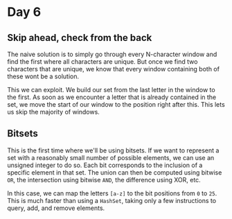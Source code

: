 # Day 6

## Skip ahead, check from the back

The naive solution is to simply go through every N-character window
and find the first where all characters are unique.
But once we find two characters that are unique,
we know that every window containing both of these wont be a solution.

This we can exploit.
We build our set from the last letter in the window to the first.
As soon as we encounter a letter that is already contained in the set,
we move the start of our window to the position right after this.
This lets us skip the majority of windows.

## Bitsets

This is the first time where we'll be using bitsets.
If we want to represent a set with a reasonably small number of possible elements,
we can use an unsigned integer to do so.
Each bit corresponds to the inclusion of a specific element in that set.
The union can then be computed using bitwise `OR`,
the intersection using bitwise `AND`, the difference using XOR, etc.

In this case, we can map the letters `[a-z]` to the bit positions from `0` to `25`.
This is much faster than using a `HashSet`,
taking only a few instructions to query, add, and remove elements.

